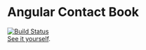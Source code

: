 # Angular Contact Book
[![Build Status](https://travis-ci.org/sudodoki/angular-contact-book.svg?branch=master)](https://travis-ci.org/sudodoki/angular-contact-book)  
[See it yourself](sudodoki.github.io/angular-contact-book).